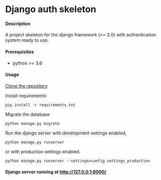 # Django auth skeleton

#### Description
A project skeleton for the django framework (>= 2.0) with authentication system ready to use.

#### Prerequisites
- python >= 3.6

#### Usage
[Clone the repository](https://github.com/ktsagg/django-auth-skeleton.git) 

Install requirements

    pip install -r requirements.txt

Migrate the database

    python manage.py migrate

Run the django server with development settings enabled,
    
    python manage.py runserver

or with production settings enabled.
    
    python manage.py runserver --settings=config.settings_production
    
#### Django server running at http://127.0.0.1:8000/

    

    
